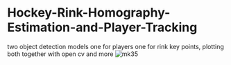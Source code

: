 # Hockey-Rink-Homography-Estimation-and-Player-Tracking
two object detection models one for players one for rink key points, plotting both together with open cv and more
![mk35](https://gist.github.com/user-attachments/assets/8fc855e7-b0b9-4cdc-9f42-aaf8210c8b9d)
